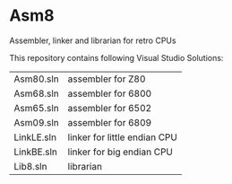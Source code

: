 Asm8
====

Assembler, linker and librarian for retro CPUs

This repository contains following Visual Studio Solutions:

|  |  |
| --- | --- |
|Asm80.sln|assembler for Z80|
|Asm68.sln|assembler for 6800|
|Asm65.sln|assembler for 6502|
|Asm09.sln|assembler for 6809|
|LinkLE.sln|linker for little endian CPU|
|LinkBE.sln|linker for big endian CPU|
|Lib8.sln|librarian|
